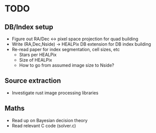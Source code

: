 # TODO

## DB/Index setup
- Figure out RA/Dec <-> pixel space projection for quad building
- Write (RA,Dec,Nside) -> HEALPix DB extension for DB index building
- Re-read paper for index segmentation, cell sizes, etc
  - Stars per HEALPix
  - Size of HEALPix
  - How to go from assumed image size to Nside?

## Source extraction
- Investigate rust image processing libraries

## Maths
- Read up on Bayesian decision theory
- Read relevant C code (solver.c)
